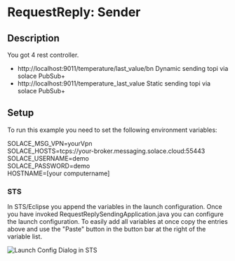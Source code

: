 # RequestReply: Sender

## Description

You got 4 rest controller.
- http://localhost:9011/temperature/last_value/bn
  Dynamic sending topi via solace PubSub+
- http://localhost:9011/temperature_last_value
  Static sending topi via solace PubSub+


## Setup

To run this example you need to set the following environment variables:

SOLACE_MSG_VPN=yourVpn<br>
SOLACE_HOSTS=tcps://your-broker.messaging.solace.cloud:55443<br>
SOLACE_USERNAME=demo<br>
SOLACE_PASSWORD=demo<br>
HOSTNAME=[your computername]<br>

### STS
In STS/Eclipse you append the variables in the launch configuration. Once you have invoked
RequestReplySendingApplication.java you can configure the launch configuration. To easily add all variables at once
copy the entries above and use the "Paste" button in the button bar at the right of the variable list.

![Launch Config Dialog in STS](../images/sts1.png)
